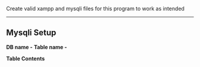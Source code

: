Create valid xampp and mysqli files for this program to work as intended 

------------------------------------------------------------------------
Mysqli Setup
------------------------------------------------------------------------
**DB name -** 
**Table name -** 

**Table Contents**
